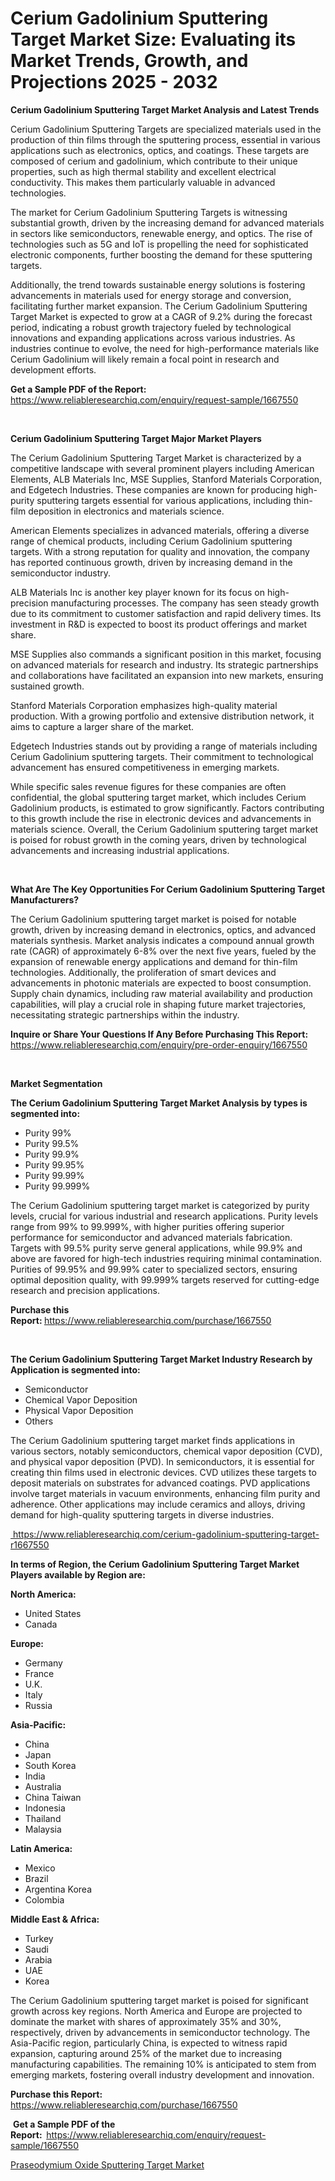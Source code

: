 <p><h1>Cerium Gadolinium Sputtering Target Market Size: Evaluating its Market Trends, Growth, and Projections 2025 - 2032</h1></p><p><strong>Cerium Gadolinium Sputtering Target Market Analysis and Latest Trends</strong></p>
<p><p>Cerium Gadolinium Sputtering Targets are specialized materials used in the production of thin films through the sputtering process, essential in various applications such as electronics, optics, and coatings. These targets are composed of cerium and gadolinium, which contribute to their unique properties, such as high thermal stability and excellent electrical conductivity. This makes them particularly valuable in advanced technologies.</p><p>The market for Cerium Gadolinium Sputtering Targets is witnessing substantial growth, driven by the increasing demand for advanced materials in sectors like semiconductors, renewable energy, and optics. The rise of technologies such as 5G and IoT is propelling the need for sophisticated electronic components, further boosting the demand for these sputtering targets.</p><p>Additionally, the trend towards sustainable energy solutions is fostering advancements in materials used for energy storage and conversion, facilitating further market expansion. The Cerium Gadolinium Sputtering Target Market is expected to grow at a CAGR of 9.2% during the forecast period, indicating a robust growth trajectory fueled by technological innovations and expanding applications across various industries. As industries continue to evolve, the need for high-performance materials like Cerium Gadolinium will likely remain a focal point in research and development efforts.</p></p>
<p><strong>Get a Sample PDF of the Report:&nbsp;</strong> <a href="https://www.reliableresearchiq.com/enquiry/request-sample/1667550?utm_campaign=3202&utm_medium=2&utm_source=Github&utm_content=ia&utm_term=08032025&utm_id=cerium-gadolinium-sputtering-target">https://www.reliableresearchiq.com/enquiry/request-sample/1667550</a></p>
<p>&nbsp;</p>
<p><strong>Cerium Gadolinium Sputtering Target Major Market Players</strong></p>
<p><p>The Cerium Gadolinium Sputtering Target Market is characterized by a competitive landscape with several prominent players including American Elements, ALB Materials Inc, MSE Supplies, Stanford Materials Corporation, and Edgetech Industries. These companies are known for producing high-purity sputtering targets essential for various applications, including thin-film deposition in electronics and materials science.</p><p>American Elements specializes in advanced materials, offering a diverse range of chemical products, including Cerium Gadolinium sputtering targets. With a strong reputation for quality and innovation, the company has reported continuous growth, driven by increasing demand in the semiconductor industry. </p><p>ALB Materials Inc is another key player known for its focus on high-precision manufacturing processes. The company has seen steady growth due to its commitment to customer satisfaction and rapid delivery times. Its investment in R&D is expected to boost its product offerings and market share.</p><p>MSE Supplies also commands a significant position in this market, focusing on advanced materials for research and industry. Its strategic partnerships and collaborations have facilitated an expansion into new markets, ensuring sustained growth.</p><p>Stanford Materials Corporation emphasizes high-quality material production. With a growing portfolio and extensive distribution network, it aims to capture a larger share of the market.</p><p>Edgetech Industries stands out by providing a range of materials including Cerium Gadolinium sputtering targets. Their commitment to technological advancement has ensured competitiveness in emerging markets.</p><p>While specific sales revenue figures for these companies are often confidential, the global sputtering target market, which includes Cerium Gadolinium products, is estimated to grow significantly. Factors contributing to this growth include the rise in electronic devices and advancements in materials science. Overall, the Cerium Gadolinium sputtering target market is poised for robust growth in the coming years, driven by technological advancements and increasing industrial applications.</p></p>
<p>&nbsp;</p>
<p><strong>What Are The Key Opportunities For Cerium Gadolinium Sputtering Target Manufacturers?</strong></p>
<p><p>The Cerium Gadolinium sputtering target market is poised for notable growth, driven by increasing demand in electronics, optics, and advanced materials synthesis. Market analysis indicates a compound annual growth rate (CAGR) of approximately 6-8% over the next five years, fueled by the expansion of renewable energy applications and demand for thin-film technologies. Additionally, the proliferation of smart devices and advancements in photonic materials are expected to boost consumption. Supply chain dynamics, including raw material availability and production capabilities, will play a crucial role in shaping future market trajectories, necessitating strategic partnerships within the industry.</p></p>
<p><strong>Inquire or Share Your Questions If Any Before Purchasing This Report:</strong> <a href="https://www.reliableresearchiq.com/enquiry/pre-order-enquiry/1667550?utm_campaign=3202&utm_medium=2&utm_source=Github&utm_content=ia&utm_term=08032025&utm_id=cerium-gadolinium-sputtering-target">https://www.reliableresearchiq.com/enquiry/pre-order-enquiry/1667550</a></p>
<p>&nbsp;</p>
<p><strong>Market Segmentation</strong></p>
<p><strong>The Cerium Gadolinium Sputtering Target Market Analysis by types is segmented into:</strong></p>
<p><ul><li>Purity 99%</li><li>Purity 99.5%</li><li>Purity 99.9%</li><li>Purity 99.95%</li><li>Purity 99.99%</li><li>Purity 99.999%</li></ul></p>
<p><p>The Cerium Gadolinium sputtering target market is categorized by purity levels, crucial for various industrial and research applications. Purity levels range from 99% to 99.999%, with higher purities offering superior performance for semiconductor and advanced materials fabrication. Targets with 99.5% purity serve general applications, while 99.9% and above are favored for high-tech industries requiring minimal contamination. Purities of 99.95% and 99.99% cater to specialized sectors, ensuring optimal deposition quality, with 99.999% targets reserved for cutting-edge research and precision applications.</p></p>
<p><strong>Purchase this Report:&nbsp;</strong><a href="https://www.reliableresearchiq.com/purchase/1667550?utm_campaign=3202&utm_medium=2&utm_source=Github&utm_content=ia&utm_term=08032025&utm_id=cerium-gadolinium-sputtering-target">https://www.reliableresearchiq.com/purchase/1667550</a></p>
<p>&nbsp;</p>
<p><strong>The Cerium Gadolinium Sputtering Target Market Industry Research by Application is segmented into:</strong></p>
<p><ul><li>Semiconductor</li><li>Chemical Vapor Deposition</li><li>Physical Vapor Deposition</li><li>Others</li></ul></p>
<p><p>The Cerium Gadolinium sputtering target market finds applications in various sectors, notably semiconductors, chemical vapor deposition (CVD), and physical vapor deposition (PVD). In semiconductors, it is essential for creating thin films used in electronic devices. CVD utilizes these targets to deposit materials on substrates for advanced coatings. PVD applications involve target materials in vacuum environments, enhancing film purity and adherence. Other applications may include ceramics and alloys, driving demand for high-quality sputtering targets in diverse industries.</p></p>
<p><a href="https://www.reliableresearchiq.com/cerium-gadolinium-sputtering-target-r1667550?utm_campaign=3202&utm_medium=2&utm_source=Github&utm_content=ia&utm_term=08032025&utm_id=cerium-gadolinium-sputtering-target">&nbsp;https://www.reliableresearchiq.com/cerium-gadolinium-sputtering-target-r1667550</a></p>
<p><strong>In terms of Region, the Cerium Gadolinium Sputtering Target Market Players available by Region are:</strong></p>
<p>
    <p> <strong> North America: </strong>
        <ul>
            <li>United States</li>
            <li>Canada</li>
        </ul>
        </p> 
    <p> <strong> Europe: </strong>
        <ul>
            <li>Germany</li>
            <li>France</li>
            <li>U.K.</li>
            <li>Italy</li>
            <li>Russia</li>
        </ul>
        </p> 
    <p> <strong> Asia-Pacific: </strong>
        <ul>
            <li>China</li>
            <li>Japan</li>
            <li>South Korea</li>
            <li>India</li>
            <li>Australia</li>
            <li>China Taiwan</li>
            <li>Indonesia</li>
            <li>Thailand</li>
            <li>Malaysia</li>
        </ul>
        </p> 
    <p> <strong> Latin America: </strong>
        <ul>
            <li>Mexico</li>
            <li>Brazil</li>
            <li>Argentina Korea</li>
            <li>Colombia</li>
        </ul>
        </p> 
    <p> <strong> Middle East & Africa: </strong>
        <ul>
            <li>Turkey</li>
            <li>Saudi</li>
            <li>Arabia</li>
            <li>UAE</li>
            <li>Korea</li>
        </ul>
    </p>
    </p>
<p><p>The Cerium Gadolinium sputtering target market is poised for significant growth across key regions. North America and Europe are projected to dominate the market with shares of approximately 35% and 30%, respectively, driven by advancements in semiconductor technology. The Asia-Pacific region, particularly China, is expected to witness rapid expansion, capturing around 25% of the market due to increasing manufacturing capabilities. The remaining 10% is anticipated to stem from emerging markets, fostering overall industry development and innovation.</p></p>
<p><strong>Purchase this Report: </strong><a href="https://www.reliableresearchiq.com/purchase/1667550?utm_campaign=3202&utm_medium=2&utm_source=Github&utm_content=ia&utm_term=08032025&utm_id=cerium-gadolinium-sputtering-target">https://www.reliableresearchiq.com/purchase/1667550</a></p>
<p>&nbsp;<strong>Get a Sample PDF of the Report:&nbsp;&nbsp;</strong><a href="https://www.reliableresearchiq.com/enquiry/request-sample/1667550?utm_campaign=3202&utm_medium=2&utm_source=Github&utm_content=ia&utm_term=08032025&utm_id=cerium-gadolinium-sputtering-target">https://www.reliableresearchiq.com/enquiry/request-sample/1667550</a></p>
<p><strong></strong></p>
<p><p><a href="https://github.com/usraceby/Market-Research-Report-List-1/blob/main/praseodymium-oxide-sputtering-target-market.md?utm_campaign=3202&utm_medium=2&utm_source=Github&utm_content=ia&utm_term=08032025&utm_id=cerium-gadolinium-sputtering-target">Praseodymium Oxide Sputtering Target Market</a></p></p>